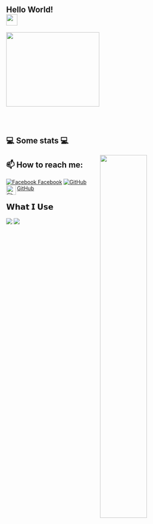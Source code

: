 ## Hello World!<div align="top"> <img src="https://raw.githubusercontent.com/iampavangandhi/iampavangandhi/master/gifs/Hi.gif" width="30px"></h2> 


<p align="top">
<img align="middle" src="https://media.giphy.com/media/26AHqZycSplGWWPAI/giphy.gif" width="250" height="200" />
</p>
</br></br>
<h2>💻 Some stats 💻</h2>
<img width="50%" align="right" src="https://github-readme-stats.vercel.app/api?username=jelev123&show_icons=true&hide_border=true" />


## 📫 How to reach me: 
[![Facebook](http://i.imgur.com/fep1WsG.png) Facebook](https://www.facebook.com/julien.jelev.5)
 [![GitHub](https://i.stack.imgur.com/tskMh.png) GitHub](https://github.com/Jelev123)
  <a href="mailto:julienjelev2@gmail.com">
    <img align="left" alt="Shubhamdeep Jha | Gmail" width="26px" src="https://github.com/TheDudeThatCode/TheDudeThatCode/blob/master/Assets/Gmail.svg" />
  </a>
  
## 𝗪𝗵𝗮𝘁 𝗜 𝗨𝘀𝗲
<img src="https://img.icons8.com/color/48/000000/visual-studio.png"/></a>
<a src="https://github.com/"><img src="https://img.icons8.com/color/48/000000/github--v1.png"/></a>


	

    	


